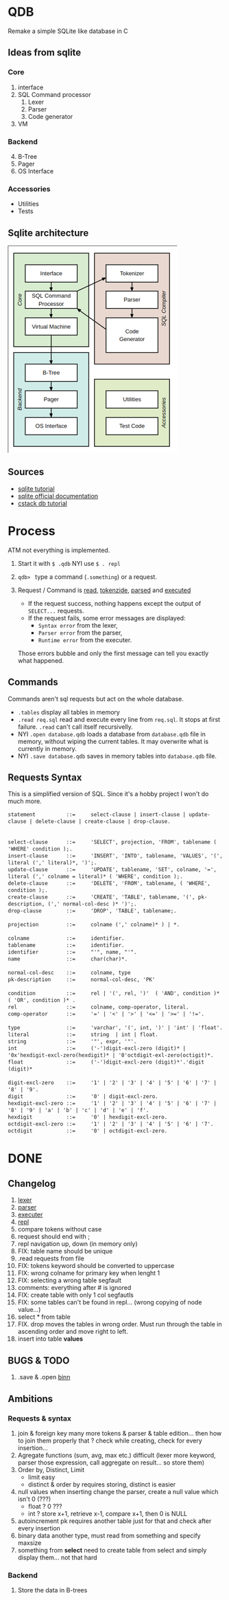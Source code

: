 # QDB

Remake a simple SQLite like database in C

## Ideas from sqlite

### Core

1. interface
2. SQL Command processor
   1. Lexer
   2. Parser
   3. Code generator
3. VM

### Backend

4. B-Tree
5. Pager
6. OS Interface

### Accessories

- Utilities
- Tests

## Sqlite architecture

![Architecture of sqlite](img/img-2024-04-26-18-03.png)

## Sources

- [sqlite tutorial](https://www.sqlitetutorial.net/)
- [sqlite official documentation](https://www.sqlite.org/)
- [cstack db tutorial](https://cstack.github.io/db_tutorial/parts/part1.html)

# Process

ATM not everything is implemented.

1. Start it with `$ .qdb`
   NYI use `$ . repl`
2. `qdb> ` type a command (`.something`) or a request.
3. Request / Command is [read](./repl.c), [tokenzide](./lexer.c), [parsed](./parser.c) and [executed](./executer.c)

   - If the request success, nothing happens except the output of `SELECT...` requests.
   - If the request fails, some error messages are displayed:
     - `Syntax error` from the lexer,
     - `Parser error` from the parser,
     - `Runtime error` from the executer.

   Those errors bubble and only the first message can tell you exactly what happened.

## Commands

Commands aren't sql requests but act on the whole database.

- `.tables` display all tables in memory
- `.read req.sql` read and execute every line from `req.sql`. It stops at first failure. `.read` can't call itself recursivelly.
- NYI `.open database.qdb` loads a database from `database.qdb` file in memory, without wiping the current tables. It may overwrite what is currently in memory.
- NYI `.save database.qdb` saves in memory tables into `database.qdb` file.

## Requests Syntax

This is a simplified version of SQL. Since it's a hobby project I won't do much more.

```ebnf
statement          ::=     select-clause | insert-clause | update-clause | delete-clause | create-clause | drop-clause.


select-clause      ::=     'SELECT', projection, 'FROM', tablename ( 'WHERE' condition );.
insert-clause      ::=     'INSERT', 'INTO', tablename, 'VALUES', '(', literal (',' literal)*, ')';.
update-clause      ::=     'UPDATE', tablename, 'SET', colname, '=', literal (',' colname = literal)* ( 'WHERE', condition );.
delete-clause      ::=     'DELETE', 'FROM', tablename, ( 'WHERE', condition );.
create-clause      ::=     'CREATE', 'TABLE', tablename, '(', pk-description, (',' normal-col-desc )* ')';.
drop-clause        ::=     'DROP', 'TABLE', tablename;.

projection         ::=     colname (',' colname)* ) | *.

colname            ::=     identifier.
tablename          ::=     identifier.
identifier         ::=     "'", name, "'".
name               ::=     char(char)*.

normal-col-desc    ::=     colname, type
pk-description     ::=     normal-col-desc, 'PK'

condition          ::=     rel | '(', rel, ')'  ( 'AND', condition )* ( 'OR', condition )* .
rel                ::=     colname, comp-operator, literal.
comp-operator      ::=     '=' | '<' | '>' | '<=' | '>=' | '!='.

type               ::=     'varchar', '(', int, ')' | 'int' | 'float'.
literal            ::=     string  | int | float.
string             ::=     '"', expr, '"'.
int                ::=     ('-')digit-excl-zero (digit)* | '0x'hexdigit-excl-zero(hexdigit)* | '0'octdigit-exl-zero(octigit)*.
float              ::=     ('-')digit-excl-zero (digit)*'.'digit (digit)*

digit-excl-zero    ::=     '1' | '2' | '3' | '4' | '5' | '6' | '7' | '8' | '9'.
digit              ::=     '0' | digit-excl-zero.
hexdigit-excl-zero ::=     '1' | '2' | '3' | '4' | '5' | '6' | '7' | '8' | '9' | 'a' | 'b' | 'c' | 'd' | 'e' | 'f'.
hexdigit           ::=     '0' | hexdigit-excl-zero.
octdigit-excl-zero ::=     '1' | '2' | '3' | '4' | '5' | '6' | '7'.
octdigit           ::=     '0' | octdigit-excl-zero.
```

# DONE

## Changelog

1. [lexer](./lexer.c)
2. [parser](./parser.c)
3. [executer](./executer.c)
4. [repl](./repl.c)
5. compare tokens without case
6. request should end with ;
7. repl navigation up, down (in memory only)
8. FIX: table name should be unique
9. .read requests from file
10. FIX: tokens keyword should be converted to uppercase
11. FIX: wrong colname for primary key when lenght 1
12. FIX: selecting a wrong table segfault
13. comments: everything after # is ignored
14. FIX: create table with only 1 col segfautls
15. FIX: some tables can't be found in repl... (wrong copying of node value...)
16. select \* from table
17. FIX. drop moves the tables in wrong order. Must run through the table in ascending order and move right to left.
18. insert into table **values**

## BUGS & TODO

1. .save & .open [binn](https://github.com/liteserver/binn?tab=readme-ov-file#usage-example)

## Ambitions

### Requests & syntax

1. join & foreign key
   many more tokens & parser & table edition... then how to join them properly that ? check while creating, check for every insertion...
2. Agregate functions (sum, avg, max etc.)
   difficult (lexer more keyword, parser those expression, call aggregate on result... so store them)
3. Order by, Distinct, Limit
   - limit easy
   - distinct & order by requires storing, distinct is easier
4. null values when inserting
   change the parser, create a null value which isn't 0 (???)
   - float ? 0 ???
   - int ? store x+1, retrieve x-1, compare x+1, then 0 is NULL
5. autoincrement pk
   requires another table just for that and check after every insertion
6. binary data
   another type, must read from something and specify maxsize
7. something from **select**
   need to create table from select and simply display them... not that hard

### Backend

1. Store the data in B-trees
